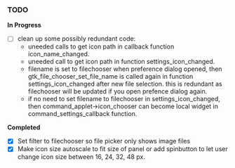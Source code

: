 ### TODO
**In Progress**
- [ ] clean up some possibly redundant code:
    - uneeded calls to get icon path in callback function icon_name_changed. 
    - uneeded call to get icon path in function settings_icon_changed.
    - filename is set to filechooser when preference dialog opened, then gtk_file_chooser_set_file_name is called again in function settings_icon_changed after new file selection. this is redundant as filechooser will be updated if you open prefence dialog again. 
    - if no need to set filename to filechooser in settings_icon_changed, then command_applet->icon_chooser can become local widget in command_settings_callback function.

**Completed**
- [x] Set filter to filechooser so file picker only shows image files
- [x] Make icon size autoscale to fit size of panel or add spinbutton to let user change icon size between 16, 24, 32, 48 px.
